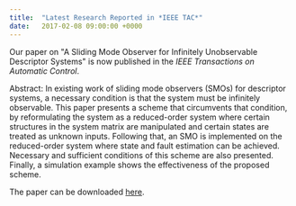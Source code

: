 ```yaml
---
title:  "Latest Research Reported in *IEEE TAC*"
date:   2017-02-08 09:00:00 +0000
---
```


Our paper on "A Sliding Mode Observer for Infinitely Unobservable Descriptor Systems" is now published in the *IEEE 
Transactions on Automatic Control*.

Abstract: In existing work of sliding mode observers (SMOs) for descriptor systems, a necessary condition is that the system 
must be infinitely observable. This paper presents a scheme that circumvents that condition, by reformulating the system as a 
reduced-order system where certain structures in the system matrix are manipulated and certain states are treated as unknown 
inputs. Following that, an SMO is implemented on the reduced-order system where state and fault estimation can be achieved. 
Necessary and sufficient conditions of this scheme are also presented. Finally, a simulation example shows the effectiveness of 
the proposed scheme.

The paper can be downloaded [here](https://doi.org/10.1109/TAC.2017.2665699).
